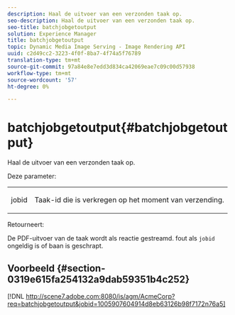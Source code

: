 ```yaml
---
description: Haal de uitvoer van een verzonden taak op.
seo-description: Haal de uitvoer van een verzonden taak op.
seo-title: batchjobgetoutput
solution: Experience Manager
title: batchjobgetoutput
topic: Dynamic Media Image Serving - Image Rendering API
uuid: c2d49cc2-3223-4f0f-8ba7-4f74a5f76789
translation-type: tm+mt
source-git-commit: 97a84e8e7edd3d834ca42069eae7c09c00d57938
workflow-type: tm+mt
source-wordcount: '57'
ht-degree: 0%

---
```



# batchjobgetoutput{#batchjobgetoutput}

Haal de uitvoer van een verzonden taak op.

Deze parameter:

<table id="simpletable_D8AA325968AD4FAEA7B214F0CBBF3F08"> 
 <tr class="strow"> 
  <td class="stentry"> <p> <span class="codeph"> jobid  </span> </p> </td> 
  <td class="stentry"> <p>Taak-id die is verkregen op het moment van verzending. </p> </td> 
 </tr> 
</table>

Retourneert:

De PDF-uitvoer van de taak wordt als reactie gestreamd. fout als `jobid` ongeldig is of baan is geschrapt.

## Voorbeeld {#section-0319e615fa254132a9dab59351b4c252}

[!DNL http://scene7.adobe.com:8080/is/agm/AcmeCorp?req=batchjobgetoutput&jobid=1005907604914d8eb63126b98f7172n76a5]
